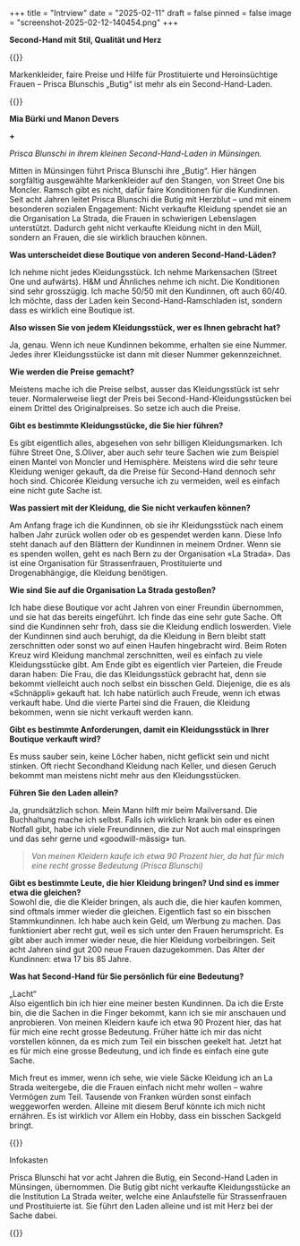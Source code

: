 +++
title = "Intrview"
date = "2025-02-11"
draft = false
pinned = false
image = "screenshot-2025-02-12-140454.png"
+++
<!--StartFragment-->

**Second-Hand mit Stil, Qualität und Herz**

<!--EndFragment-->

{{<lead>}}

Markenkleider, faire Preise und Hilfe für Prostituierte und Heroinsüchtige Frauen – Prisca Blunschis „Butig“ ist mehr als ein Second-Hand-Laden.

{{<lead>}}

**Mia Bürki und Manon Devers**

**+**

*Prisca Blunschi in ihrem kleinen Second-Hand-Laden in Münsingen.*

<!--StartFragment-->

Mitten in Münsingen führt Prisca Blunschi ihre „Butig“. Hier hängen sorgfältig ausgewählte Markenkleider auf den Stangen, von Street One bis Moncler. Ramsch gibt es nicht, dafür faire Konditionen für die Kundinnen. Seit acht Jahren leitet Prisca Blunschi die Butig mit Herzblut – und mit einem besonderen sozialen Engagement: Nicht verkaufte Kleidung spendet sie an die Organisation La Strada, die Frauen in schwierigen Lebenslagen unterstützt. Dadurch geht nicht verkaufte Kleidung nicht in den Müll, sondern an Frauen, die sie wirklich brauchen können.



<!--EndFragment-->

<!--StartFragment-->

**Was unterscheidet diese Boutique von anderen Second-Hand-Läden?**

Ich nehme nicht jedes Kleidungsstück. Ich nehme Markensachen (Street One und aufwärts). H&M und Ähnliches nehme ich nicht. Die Konditionen sind sehr grosszügig. Ich mache 50/50 mit den Kundinnen, oft auch 60/40. Ich möchte, dass der Laden kein Second-Hand-Ramschladen ist, sondern dass es wirklich eine Boutique ist.

**Also wissen Sie von jedem Kleidungsstück, wer es Ihnen gebracht hat?**

Ja, genau. Wenn ich neue Kundinnen bekomme, erhalten sie eine Nummer. Jedes ihrer Kleidungsstücke ist dann mit dieser Nummer gekennzeichnet.

**Wie werden die Preise gemacht?**

Meistens mache ich die Preise selbst, ausser das Kleidungsstück ist sehr teuer. Normalerweise liegt der Preis bei Second-Hand-Kleidungsstücken bei einem Drittel des Originalpreises. So setze ich auch die Preise.

**Gibt es bestimmte Kleidungsstücke, die Sie hier führen?**

Es gibt eigentlich alles, abgesehen von sehr billigen Kleidungsmarken. Ich führe Street One, S.Oliver, aber auch sehr teure Sachen wie zum Beispiel einen Mantel von Moncler und Hemisphère. Meistens wird die sehr teure Kleidung weniger gekauft, da die Preise für Second-Hand dennoch sehr hoch sind. Chicorée Kleidung versuche ich zu vermeiden, weil es einfach eine nicht gute Sache ist.

**Was passiert mit der Kleidung, die Sie nicht verkaufen können?**

Am Anfang frage ich die Kundinnen, ob sie ihr Kleidungsstück nach einem halben Jahr zurück wollen oder ob es gespendet werden kann. Diese Info steht danach auf den Blättern der Kundinnen in meinem Ordner. Wenn sie es spenden wollen, geht es nach Bern zu der Organisation «La Strada». Das ist eine Organisation für Strassenfrauen, Prostituierte und Drogenabhängige, die Kleidung benötigen.

**Wie sind Sie auf die Organisation La Strada gestoßen?**

Ich habe diese Boutique vor acht Jahren von einer Freundin übernommen, und sie hat das bereits eingeführt. Ich finde das eine sehr gute Sache. Oft sind die Kundinnen sehr froh, dass sie die Kleidung endlich loswerden. Viele der Kundinnen sind auch beruhigt, da die Kleidung in Bern bleibt statt zerschnitten oder sonst wo auf einen Haufen hingebracht wird. Beim Roten Kreuz wird Kleidung manchmal zerschnitten, weil es einfach zu viele Kleidungsstücke gibt. Am Ende gibt es eigentlich vier Parteien, die Freude daran haben: Die Frau, die das Kleidungsstück gebracht hat, denn sie bekommt vielleicht auch noch selbst ein bisschen Geld. Diejenige, die es als «Schnäppli» gekauft hat. Ich habe natürlich auch Freude, wenn ich etwas verkauft habe. Und die vierte Partei sind die Frauen, die Kleidung bekommen, wenn sie nicht verkauft werden kann.

**Gibt es bestimmte Anforderungen, damit ein Kleidungsstück in Ihrer Boutique verkauft wird?**

Es muss sauber sein, keine Löcher haben, nicht geflickt sein und nicht stinken. Oft riecht Secondhand Kleidung nach Keller, und diesen Geruch bekommt man meistens nicht mehr aus den Kleidungsstücken.

**Führen Sie den Laden allein?**

Ja, grundsätzlich schon. Mein Mann hilft mir beim Mailversand. Die Buchhaltung mache ich selbst. Falls ich wirklich krank bin oder es einen Notfall gibt, habe ich viele Freundinnen, die zur Not auch mal einspringen und das sehr gerne und «goodwill-mässig» tun.

<!--EndFragment-->

<!--StartFragment-->

> *Von meinen Kleidern kaufe ich etwa 90 Prozent hier, da hat für mich eine recht grosse Bedeutung (Prisca Blunschi)*

<!--EndFragment-->

<!--StartFragment-->

**Gibt es bestimmte Leute, die hier Kleidung bringen? Und sind es immer etwa die gleichen?**\
Sowohl die, die die Kleider bringen, als auch die, die hier kaufen kommen, sind oftmals immer wieder die gleichen. Eigentlich fast so ein bisschen Stammkundinnen. Ich habe auch kein Geld, um Werbung zu machen. Das funktioniert aber recht gut, weil es sich unter den Frauen herumspricht. Es gibt aber auch immer wieder neue, die hier Kleidung vorbeibringen. Seit acht Jahren sind gut 200 neue Frauen dazugekommen. Das Alter der Kundinnen: etwa 17 bis 85 Jahre.

**Was hat Second-Hand für Sie persönlich für eine Bedeutung?**

„Lacht“\
Also eigentlich bin ich hier eine meiner besten Kundinnen. Da ich die Erste bin, die die Sachen in die Finger bekommt, kann ich sie mir anschauen und anprobieren. Von meinen Kleidern kaufe ich etwa 90 Prozent hier, das hat für mich eine recht grosse Bedeutung. Früher hätte ich mir das nicht vorstellen können, da es mich zum Teil ein bisschen geekelt hat. Jetzt hat es für mich eine grosse Bedeutung, und ich finde es einfach eine gute Sache.

Mich freut es immer, wenn ich sehe, wie viele Säcke Kleidung ich an La Strada weitergebe, die die Frauen einfach nicht mehr wollen – wahre Vermögen zum Teil. Tausende von Franken würden sonst einfach weggeworfen werden. Alleine mit diesem Beruf könnte ich mich nicht ernähren. Es ist wirklich vor Allem ein Hobby, dass ein bisschen Sackgeld bringt.



<!--EndFragment-->

{{<box>}}

Infokasten

Prisca Blunschi hat vor acht Jahren die Butig, ein Second-Hand Laden in Münsingen, übernommen. Die Butig gibt nicht verkaufte Kleidungsstücke an die Institution La Strada weiter, welche eine Anlaufstelle für Strassenfrauen und Prostituierte ist. Sie führt den Laden alleine und ist mit Herz bei der Sache dabei.

{{<box>}}